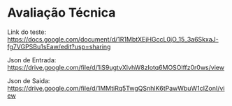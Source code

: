 # Avaliação Técnica 


Link do teste: https://docs.google.com/document/d/1R1MbtXEjHGccL0jO_15_3a6SkxaJ-fg7VGPSBu1sEaw/edit?usp=sharing

Json de Entrada: https://drive.google.com/file/d/1iS9ugtvXlvhW8zlotq6MOSOlffz0r0ws/view

Json de Saida: https://drive.google.com/file/d/1MMtiRq5TwgQSnhlK6tPawWbuW1cIZonI/view


